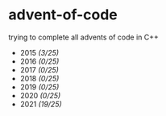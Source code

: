 # advent-of-code

trying to complete all advents of code in C++

- 2015 *(3/25)*
- 2016 *(0/25)*
- 2017 *(0/25)*
- 2018 *(0/25)*
- 2019 *(0/25)*
- 2020 *(0/25)*
- 2021 *(19/25)*
